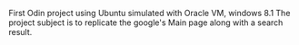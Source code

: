 First Odin project using Ubuntu simulated with Oracle VM, windows 8.1
The project subject is to replicate the google's Main page along with a search result.
